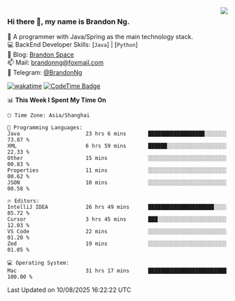 <img  align="right" src="https://github-readme-stats-brandon0824.vercel.app/api/top-langs/?username=brandon0824&layout=compact">

### Hi there 👋, my name is Brandon Ng.

🌱 A programmer with Java/Spring as the main technology stack.  
💻 BackEnd Developer Skills: [`Java`] | [`Python`]  
📝 Blog: [Brandon Space](https://blog.brandonng.cc)  
📫 Mail: brandonng@foxmail.com  
📰 Telegram: [@BrandonNg](https://t.me/BrandonNg24)  

[![wakatime](https://wakatime.com/badge/user/940cafbf-f9d5-4b24-9a07-19bb072f52bb.svg)](https://wakatime.com/@940cafbf-f9d5-4b24-9a07-19bb072f52bb)
[![CodeTime Badge](https://shields.jannchie.com/endpoint?style=plastic&color=&url=https%3A%2F%2Fapi.codetime.dev%2Fv3%2Fusers%2Fshield%3Fuid%3D128%26minutes%3D10080)](https://codetime.dev)

<!--START_SECTION:waka-->
📊 **This Week I Spent My Time On** 

```text
🕑︎ Time Zone: Asia/Shanghai

💬 Programming Languages: 
Java                     23 hrs 6 mins       ██████████████████░░░░░░░   73.87 % 
XML                      6 hrs 59 mins       ██████░░░░░░░░░░░░░░░░░░░   22.33 % 
Other                    15 mins             ░░░░░░░░░░░░░░░░░░░░░░░░░   00.83 % 
Properties               11 mins             ░░░░░░░░░░░░░░░░░░░░░░░░░   00.62 % 
JSON                     10 mins             ░░░░░░░░░░░░░░░░░░░░░░░░░   00.58 % 

🔥 Editors: 
IntelliJ IDEA            26 hrs 49 mins      █████████████████████░░░░   85.72 % 
Cursor                   3 hrs 45 mins       ███░░░░░░░░░░░░░░░░░░░░░░   12.03 % 
VS Code                  22 mins             ░░░░░░░░░░░░░░░░░░░░░░░░░   01.20 % 
Zed                      19 mins             ░░░░░░░░░░░░░░░░░░░░░░░░░   01.05 % 

💻 Operating System: 
Mac                      31 hrs 17 mins      █████████████████████████   100.00 % 
```


 Last Updated on 10/08/2025 16:22:22 UTC
<!--END_SECTION:waka-->
